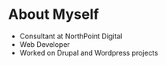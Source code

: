 # About Myself
* Consultant at NorthPoint Digital
* Web Developer
* Worked on Drupal and Wordpress projects
